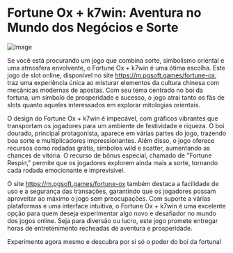 # Fortune Ox + k7win: Aventura no Mundo dos Negócios e Sorte

![Image](https://github.com/user-attachments/assets/b9de9dee-b60e-46a0-9e49-3c6ca594ed6f)

Se você está procurando um jogo que combina sorte, simbolismo oriental e uma atmosfera envolvente, o Fortune Ox + k7win é uma ótima escolha. Este jogo de slot online, disponível no site https://m.pgsoft.games/fortune-ox, traz uma experiência única ao misturar elementos da cultura chinesa com mecânicas modernas de apostas. Com seu tema centrado no boi da fortuna, um símbolo de prosperidade e sucesso, o jogo atrai tanto os fãs de slots quanto aqueles interessados em explorar mitologias orientais.

O design do Fortune Ox + k7win é impecável, com gráficos vibrantes que transportam os jogadores para um ambiente de festividade e riqueza. O boi dourado, principal protagonista, aparece em várias partes do jogo, trazendo boa sorte e multiplicadores impressionantes. Além disso, o jogo oferece recursos como rodadas grátis, símbolos wild e scatter, aumentando as chances de vitória. O recurso de bônus especial, chamado de "Fortune Respin," permite que os jogadores explorem ainda mais a sorte, tornando cada rodada emocionante e imprevisível.

O site https://m.pgsoft.games/fortune-ox também destaca a facilidade de uso e a segurança das transações, garantindo que os jogadores possam aproveitar ao máximo o jogo sem preocupações. Com suporte a várias plataformas e uma interface intuitiva, o Fortune Ox + k7win é uma excelente opção para quem deseja experimentar algo novo e desafiador no mundo dos jogos online. Seja para diversão ou lucro, este jogo promete entregar horas de entretenimento recheadas de aventura e prosperidade.

Experimente agora mesmo e descubra por si só o poder do boi da fortuna!